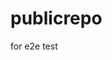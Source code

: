 # publicrepo
for e2e test





























































































































































































































































































































































































































































































































































































































































































































































































































































































































































































































































































































































































































































































































































































































































































































































































































































































































































































































































































































































































































































































































































































































































































































































































































































































































































































































































































































































































































































































































































































































































































